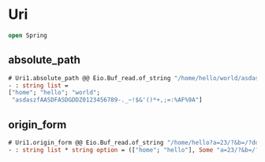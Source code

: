 # Uri 

```ocaml
open Spring
```

## absolute_path

```ocaml
# Uri1.absolute_path @@ Eio.Buf_read.of_string "/home/hello/world/asdaszfAASDFASDGDDZ0123456789-._~!$&'()*+,;=:%AF%9A";;
- : string list =
["home"; "hello"; "world";
 "asdaszfAASDFASDGDDZ0123456789-._~!$&'()*+,;=:%AF%9A"]
```

## origin_form

```ocaml
# Uri1.origin_form @@ Eio.Buf_read.of_string "/home/hello?a=23/?&b=/?dd";;
- : string list * string option = (["home"; "hello"], Some "a=23/?&b=/?dd")
```
